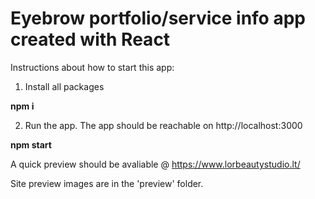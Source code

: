 # Eyebrow portfolio/service info app created with React

Instructions about how to start this app:

1. Install all packages

**npm i**

2. Run the app. The app should be reachable on http://localhost:3000

**npm start**

A quick preview should be avaliable @ https://www.lorbeautystudio.lt/

Site preview images are in the 'preview' folder.
